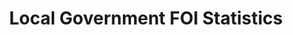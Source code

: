 ---
schema: default
title: Local Government FOI Statistics
organization: mySociety
notes: >-
  Data release to accompany 2019 research report Freedom of Information in Local Government.
  These csvs contain the collective information obtained via FOI (on WhatDoTheyKnow.com) on FOI statistics and administration of local authorities in the UK.
  Each entry has a link to the relevant FOI - where examining individual examples it's best to refer back to the original FOI in case of transcription errors.
resources:
  - name: Research Report
    url: 'https://research.mysociety.org/publications/freedom-information-local-government'
    format: web
  - name: Administrative Data
    url: 'https://github.com/mysociety/research_localgov_foi_stats/blob/master/foi_admin_processed.csv'
    format: csv
  - name: Statistics Data
    url: 'https://github.com/mysociety/research_localgov_foi_stats/blob/master/total_fois_with_wdtk.csv'
    format: csv
  - name: See full repository
    url: 'https://github.com/mysociety/research_localgov_foi_stats'
    format: web
license: ''
category:
  - United Kingdom
  - FOI
maintainer: Research Team
maintainer_email: research@mysociety.org
last_modified: ''
---